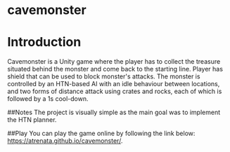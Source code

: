 # cavemonster

# Introduction 
Cavemonster is a Unity game where the player has to collect the treasure situated behind the monster and come back to the starting line.
Player has shield that can be used to block monster's attacks. The monster is controlled by an HTN-based AI with an idle behaviour between 
locations, and two forms of distance attack using crates and rocks, each of which is followed by a 1s cool-down. 

##Notes
The project is visually simple as the main goal was to implement the HTN planner. 

##Play
You can play the game online by following the link below:
https://atrenata.github.io/cavemonster/.


